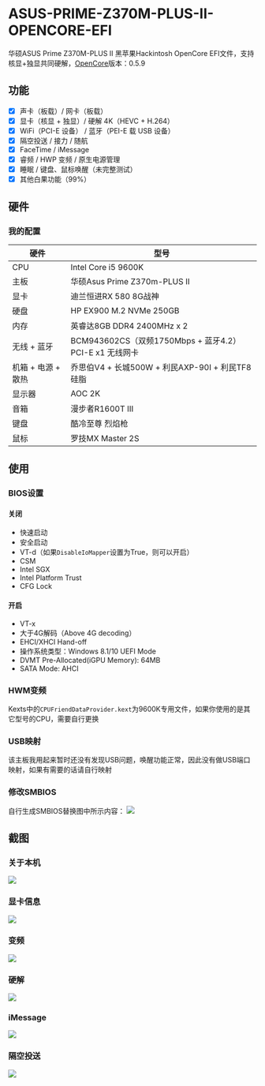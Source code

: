 # ASUS-PRIME-Z370M-PLUS-II-OPENCORE-EFI
华硕ASUS Prime Z370M-PLUS II 黑苹果Hackintosh OpenCore EFI文件，支持核显+独显共同硬解，[OpenCore](https://github.com/acidanthera/OpenCorePkg)版本：0.5.9

## 功能

- [x] 声卡（板载）/ 网卡（板载）
- [x] 显卡（核显 + 独显）/ 硬解 4K（HEVC + H.264）
- [x] WiFi（PCI-E 设备） / 蓝牙（PEI-E 载 USB 设备）
- [x] 隔空投送 / 接力 / 随航
- [x] FaceTime / iMessage
- [x] 睿频 / HWP 变频 / 原生电源管理
- [x] 睡眠 / 键盘、鼠标唤醒（未完整测试）
- [x] 其他白果功能（99%）

## 硬件

### 我的配置

| 硬件               | 型号                                                   |
| ------------------ | ------------------------------------------------------ |
| CPU                | Intel Core i5 9600K                                    |
| 主板               | 华硕Asus Prime Z370m-PLUS II                           |
| 显卡               | 迪兰恒进RX 580 8G战神                                  |
| 硬盘               | HP EX900 M.2 NVMe 250GB                                |
| 内存               | 英睿达8GB DDR4 2400MHz x 2                             |
| 无线 + 蓝牙        | BCM943602CS（双频1750Mbps + 蓝牙4.2）PCI-E x1 无线网卡 |
| 机箱 + 电源 + 散热 | 乔思伯V4 + 长城500W + 利民AXP-90I + 利民TF8硅脂        |
| 显示器             | AOC 2K                                                 |
| 音箱               | 漫步者R1600T III                                       |
| 键盘               | 酷冷至尊 烈焰枪                                        |
| 鼠标               | 罗技MX Master 2S                                       |




## 使用
### BIOS设置
#### 关闭
- 快速启动
- 安全启动
- VT-d（如果`DisableIoMapper`设置为True，则可以开启）
- CSM
- Intel SGX
- Intel Platform Trust
- CFG Lock

#### 开启
- VT-x
- 大于4G解码（Above 4G decoding）
- EHCI/XHCI Hand-off
- 操作系统类型：Windows 8.1/10 UEFI Mode
- DVMT Pre-Allocated(iGPU Memory): 64MB
- SATA Mode: AHCI

### HWM变频

Kexts中的`CPUFriendDataProvider.kext`为9600K专用文件，如果你使用的是其它型号的CPU，需要自行更换

### USB映射

该主板我用起来暂时还没有发现USB问题，唤醒功能正常，因此没有做USB端口映射，如果有需要的话请自行映射


### 修改SMBIOS
自行生成SMBIOS替换图中所示内容：
![](https://raw.githubusercontent.com/huzhanfei/ASUS-PRIME-Z370M-PLUS-II-OPENCORE-EFI/master/images/SMBIOS.png)


## 截图
### 关于本机
![](https://raw.githubusercontent.com/huzhanfei/ASUS-PRIME-Z370M-PLUS-II-OPENCORE-EFI/master/images/About.png)
### 显卡信息
![](https://raw.githubusercontent.com/huzhanfei/ASUS-PRIME-Z370M-PLUS-II-OPENCORE-EFI/master/images/DisplayInfo.png)
### 变频
![](https://raw.githubusercontent.com/huzhanfei/ASUS-PRIME-Z370M-PLUS-II-OPENCORE-EFI/master/images/IntelPowerGadget.png)
### 硬解
![](https://raw.githubusercontent.com/huzhanfei/ASUS-PRIME-Z370M-PLUS-II-OPENCORE-EFI/master/images/VideoProc.png)
### iMessage
![](https://raw.githubusercontent.com/huzhanfei/ASUS-PRIME-Z370M-PLUS-II-OPENCORE-EFI/master/images/iMessage.png)
### 隔空投送
![](https://raw.githubusercontent.com/huzhanfei/ASUS-PRIME-Z370M-PLUS-II-OPENCORE-EFI/master/images/AirDrop.png)